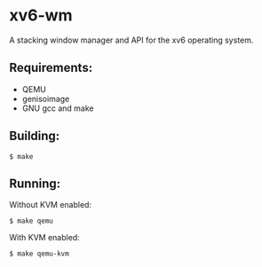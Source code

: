# xv6-wm

A stacking window manager and API for the xv6 operating system.

## Requirements:
* QEMU
* genisoimage
* GNU gcc and make

## Building:
```
$ make
```

## Running:
Without KVM enabled:
```
$ make qemu
```

With KVM enabled:
```
$ make qemu-kvm
```
